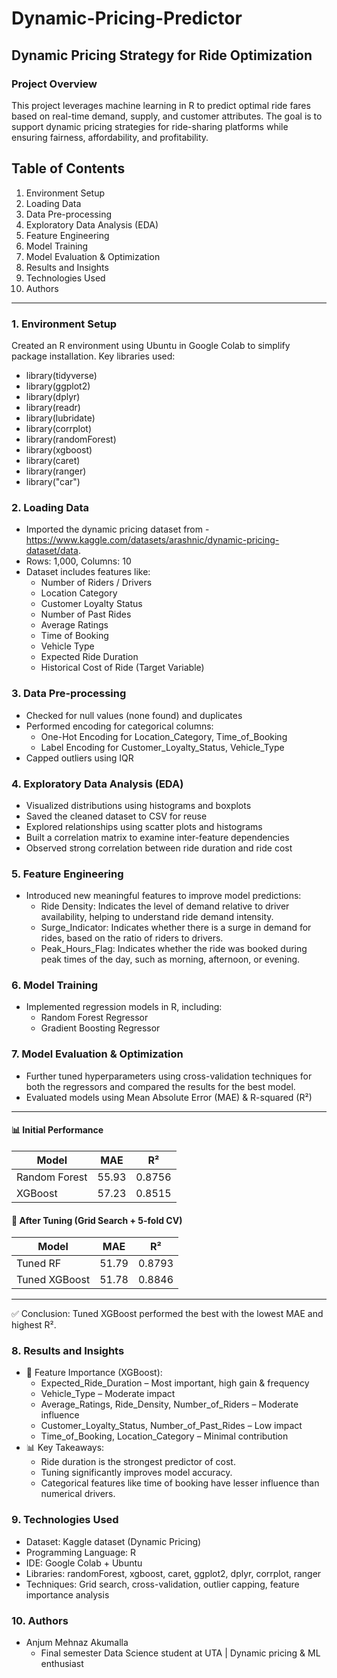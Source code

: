 # Dynamic-Pricing-Predictor
## Dynamic Pricing Strategy for Ride Optimization
### Project Overview
This project leverages machine learning in R to predict optimal ride fares based on real-time demand, supply, and customer attributes. The goal is to support dynamic pricing strategies for ride-sharing platforms while ensuring fairness, affordability, and profitability.

## Table of Contents
1. Environment Setup
2. Loading Data
3. Data Pre-processing
4. Exploratory Data Analysis (EDA)
5. Feature Engineering
6. Model Training
7. Model Evaluation & Optimization
8. Results and Insights
9. Technologies Used
10. Authors
---------------------------------------------------

### 1. Environment Setup
Created an R environment using Ubuntu in Google Colab to simplify package installation. Key libraries used:
- library(tidyverse)
- library(ggplot2)
- library(dplyr)
- library(readr)
- library(lubridate)
- library(corrplot)
- library(randomForest)
- library(xgboost)
- library(caret)
- library(ranger)
- library("car")

### 2. Loading Data
- Imported the dynamic pricing dataset from - https://www.kaggle.com/datasets/arashnic/dynamic-pricing-dataset/data.
- Rows: 1,000, Columns: 10
- Dataset includes features like:
  - Number of Riders / Drivers
  - Location Category
  - Customer Loyalty Status
  - Number of Past Rides
  - Average Ratings
  - Time of Booking
  - Vehicle Type
  - Expected Ride Duration
  - Historical Cost of Ride (Target Variable)

### 3. Data Pre-processing
- Checked for null values (none found) and duplicates
- Performed encoding for categorical columns:
  - One-Hot Encoding for Location_Category, Time_of_Booking
  - Label Encoding for Customer_Loyalty_Status, Vehicle_Type
- Capped outliers using IQR

### 4. Exploratory Data Analysis (EDA)
- Visualized distributions using histograms and boxplots
- Saved the cleaned dataset to CSV for reuse
- Explored relationships using scatter plots and histograms
- Built a correlation matrix to examine inter-feature dependencies
- Observed strong correlation between ride duration and ride cost

### 5. Feature Engineering
- Introduced new meaningful features to improve model predictions:
  - Ride Density: Indicates the level of demand relative to driver availability, helping to understand ride demand intensity.
  - Surge_Indicator: Indicates whether there is a surge in demand for rides, based on the ratio of riders to drivers.
  - Peak_Hours_Flag: Indicates whether the ride was booked during peak times of the day, such as morning, afternoon, or evening.

### 6. Model Training
- Implemented regression models in R, including:
  - Random Forest Regressor
  - Gradient Boosting Regressor

### 7. Model Evaluation & Optimization
- Further tuned hyperparameters using cross-validation techniques for both the regressors and compared the results for the best model.
- Evaluated models using Mean Absolute Error (MAE) & R-squared (R²)
----
#### 📊 Initial Performance

| Model          | MAE    | R²     |
|----------------|--------|--------|
| Random Forest  | 55.93  | 0.8756 |
| XGBoost        | 57.23  | 0.8515 |


#### 🔧 After Tuning (Grid Search + 5-fold CV)

| Model           | MAE    | R²     |
|-----------------|--------|--------|
| Tuned RF        | 51.79  | 0.8793 |
| Tuned XGBoost   | 51.78  | 0.8846 |
---
✅ Conclusion: Tuned XGBoost performed the best with the lowest MAE and highest R².

### 8. Results and Insights
- 🔑 Feature Importance (XGBoost):
  - Expected_Ride_Duration – Most important, high gain & frequency
  - Vehicle_Type – Moderate impact
  - Average_Ratings, Ride_Density, Number_of_Riders – Moderate influence
  - Customer_Loyalty_Status, Number_of_Past_Rides – Low impact
  - Time_of_Booking, Location_Category – Minimal contribution
- 📊 Key Takeaways:
  - Ride duration is the strongest predictor of cost.
  - Tuning significantly improves model accuracy.
  - Categorical features like time of booking have lesser influence than numerical drivers.

### 9. Technologies Used
- Dataset: Kaggle dataset (Dynamic Pricing)
- Programming Language: R
- IDE: Google Colab + Ubuntu
- Libraries: randomForest, xgboost, caret, ggplot2, dplyr, corrplot, ranger
- Techniques: Grid search, cross-validation, outlier capping, feature importance analysis

### 10. Authors
- Anjum Mehnaz Akumalla
  - Final semester Data Science student at UTA | Dynamic pricing & ML enthusiast
